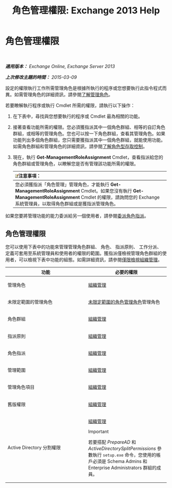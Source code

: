﻿---
title: '角色管理權限: Exchange 2013 Help'
TOCTitle: 角色管理權限
ms:assetid: cb9591c4-fbb3-4199-8007-6bbfdfd5a2e9
ms:mtpsurl: https://technet.microsoft.com/zh-tw/library/Dd638186(v=EXCHG.150)
ms:contentKeyID: 50474237
ms.date: 05/21/2018
mtps_version: v=EXCHG.150
ms.translationtype: MT
---

# 角色管理權限

 

_**適用版本：** Exchange Online, Exchange Server 2013_

_**上次修改主題的時間：** 2015-03-09_

設定的權限執行工作所需管理角色是根據所執行的程序或您想要執行此指令程式而異。如需管理角色的詳細資訊，請參閱[了解管理角色](understanding-management-roles-exchange-2013-help.md)。

若要瞭解執行程序或執行 Cmdlet 所需的權限，請執行以下操作：

1.  在下表中，尋找與您想要執行的程序或 Cmdlet 最為相關的功能。

2.  接著查看功能所需的權限。您必須獲指派其中一個角色群組、相等的自訂角色群組，或相等的管理角色。您也可以按一下角色群組，查看其管理角色。如果功能列出多個角色群組，您只需要獲指派其中一個角色群組，就能使用功能。如需角色群組和管理角色的詳細資訊，請參閱[了解角色型存取控制](understanding-role-based-access-control-exchange-2013-help.md)。

3.  現在，執行 **Get-ManagementRoleAssignment** Cmdlet，查看指派給您的角色群組或管理角色，以瞭解您是否有管理該功能所需的權限。
    
    <table>
    <thead>
    <tr class="header">
    <th><img src="images/Bb124558.note(EXCHG.150).gif" title="注意事項" alt="注意事項" />注意事項：</th>
    </tr>
    </thead>
    <tbody>
    <tr class="odd">
    <td>您必須獲指派「角色管理」管理角色，才能執行 <strong>Get-ManagementRoleAssignment</strong> Cmdlet。如果您沒有執行 <strong>Get-ManagementRoleAssignment</strong> Cmdlet 的權限，請詢問您的 Exchange 系統管理員，以取得角色群組或是獲指派管理角色。</td>
    </tr>
    </tbody>
    </table>


如果您要將管理功能的能力委派給另一個使用者，請參閱[委派角色指派](delegate-role-assignments-exchange-2013-help.md)。

## 角色管理權限

您可以使用下表中的功能來管理管理角色群組、 角色、 指派原則、 工作分派、 定義可套用至系統管理員和使用者的權限的範圍。獲指派僅檢視管理角色群組的使用者，可以檢視下表中功能的組態。如需詳細資訊，請參閱[僅限檢視組織管理](view-only-organization-management-exchange-2013-help.md)。


<table>
<colgroup>
<col style="width: 50%" />
<col style="width: 50%" />
</colgroup>
<thead>
<tr class="header">
<th>功能</th>
<th>必要的權限</th>
</tr>
</thead>
<tbody>
<tr class="odd">
<td><p>管理角色</p></td>
<td><p><a href="organization-management-exchange-2013-help.md">組織管理</a></p></td>
</tr>
<tr class="even">
<td><p>未限定範圍的管理角色</p></td>
<td><p><a href="unscoped-role-management-role-exchange-2013-help.md">未限定範圍的角色管理角色</a>管理角色</p></td>
</tr>
<tr class="odd">
<td><p>角色群組</p></td>
<td><p><a href="organization-management-exchange-2013-help.md">組織管理</a></p></td>
</tr>
<tr class="even">
<td><p>指派原則</p></td>
<td><p><a href="organization-management-exchange-2013-help.md">組織管理</a></p></td>
</tr>
<tr class="odd">
<td><p>角色指派</p></td>
<td><p><a href="organization-management-exchange-2013-help.md">組織管理</a></p></td>
</tr>
<tr class="even">
<td><p>管理範圍</p></td>
<td><p><a href="organization-management-exchange-2013-help.md">組織管理</a></p></td>
</tr>
<tr class="odd">
<td><p>管理角色項目</p></td>
<td><p><a href="organization-management-exchange-2013-help.md">組織管理</a></p></td>
</tr>
<tr class="even">
<td><p>舊版權限</p></td>
<td><p><a href="organization-management-exchange-2013-help.md">組織管理</a></p></td>
</tr>
<tr class="odd">
<td><p>Active Directory 分割權限</p></td>
<td><p><a href="organization-management-exchange-2013-help.md">組織管理</a></p>

> [!IMPORTANT]  
> 若要搭配 <em>PrepareAD</em> 和 <em>ActiveDirectorySplitPermissions</em> 參數執行 <code>setup.exe</code> 命令，您使用的帳戶必須是 Schema Admins 和 Enterprise Administrators 群組的成員。



</td>
</tr>
</tbody>
</table>

